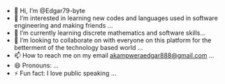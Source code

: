 - 👋 Hi, I’m @Edgar79-byte
- 👀 I’m interested in learning new codes and languages used in software engineering and making friends ...
- 🌱 I’m currently learning discrete mathematics and software skills...
- 💞️ I’m looking to collaborate on with everyone on this platform for the betterment of the technology based world ...
- 📫 How to reach me on my email akampweraedgar888@gmail.com ...
- 😄 Pronouns: ...
- ⚡ Fun fact: I love public speaking ...

<!---
Edgar79-byte/Edgar79-byte is a ✨ special ✨ repository because its `README.md` (this file) appears on your GitHub profile.
You can click the Preview link to take a look at your changes.
--->
